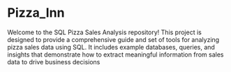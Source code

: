 # Pizza_Inn
Welcome to the SQL Pizza Sales Analysis repository! This project is designed to provide a comprehensive guide and set of tools for analyzing pizza sales data using SQL. It includes example databases, queries, and insights that demonstrate how to extract meaningful information from sales data to drive business decisions
